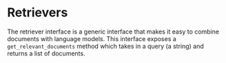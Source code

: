 # Retrievers


The retriever interface is a generic interface that makes it easy to combine documents with
language models. This interface exposes a `get_relevant_documents` method which takes in a query
(a string) and returns a list of documents.

